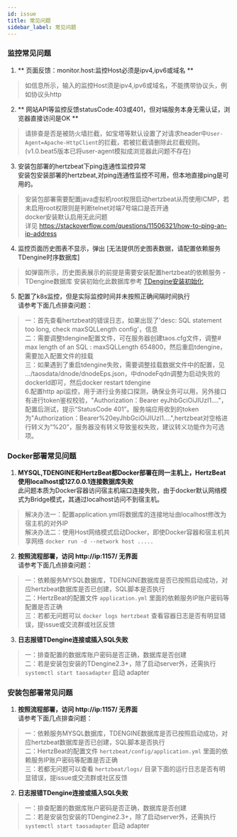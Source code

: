 ```yaml
---
id: issue  
title: 常见问题    
sidebar_label: 常见问题
---
```


### 监控常见问题

1. ** 页面反馈：monitor.host:监控Host必须是ipv4,ipv6或域名 **

> 如信息所示，输入的监控Host须是ipv4,ipv6或域名，不能携带协议头，例如协议头http

2. ** 网站API等监控反馈statusCode:403或401，但对端服务本身无需认证，浏览器直接访问是OK **

> 请排查是否是被防火墙拦截，如宝塔等默认设置了对请求header中`User-Agent=Apache-HttpClient`的拦截，若被拦截请删除此拦截规则。(v1.0.beat5版本已将user-agent模拟成浏览器此问题不存在)

3. 安装包部署的hertzbeat下ping连通性监控异常  
   安装包安装部署的hertzbeat,对ping连通性监控不可用，但本地直接ping是可用的。

> 安装包部署需要配置java虚拟机root权限启动hertzbeat从而使用ICMP，若未启用root权限则是判断telnet对端7号端口是否开通     
> docker安装默认启用无此问题   
> 详见 https://stackoverflow.com/questions/11506321/how-to-ping-an-ip-address

4. 监控页面历史图表不显示，弹出 [无法提供历史图表数据，请配置依赖服务TDengine时序数据库]

> 如弹窗所示，历史图表展示的前提是需要安装配置hertzbeat的依赖服务 - TDengine数据库
> 安装初始化此数据库参考 [TDengine安装初始化](../start/tdengine-init)

5. 配置了k8s监控，但是实际监控时间并未按照正确间隔时间执行  
   请参考下面几点排查问题：

> 一：首先查看hertzbeat的错误日志，如果出现了'desc: SQL statement too long, check maxSQLLength config'，信息  
> 二：需要调整tdengine配置文件，可在服务器创建taos.cfg文件，调整# max length of an SQL : maxSQLLength 654800，然后重启tdengine，需要加入配置文件的挂载  
> 三：如果遇到了重启tdengine失败，需要调整挂载数据文件中的配置，见 .../taosdata/dnode/dnodeEps.json，中dnodeFqdn调整为启动失败的dockerId即可，然后docker restart tdengine  
> 6.配置http api监控，用于进行业务接口探测，确保业务可以用，另外接口有进行token鉴权校验，"Authorization：Bearer eyJhbGciOiJIUzI1...."，配置后测试，提示“StatusCode 401”。服务端应用收到的token为"Authorization：Bearer%20eyJhbGciOiJIUzI1....",hertzbeat对空格进行转义为“%20”，服务器没有转义导致鉴权失败，建议转义功能作为可选项。

### Docker部署常见问题

1. **MYSQL,TDENGINE和HertzBeat都Docker部署在同一主机上，HertzBeat使用localhost或127.0.0.1连接数据库失败**     
   此问题本质为Docker容器访问宿主机端口连接失败，由于docker默认网络模式为Bridge模式，其通过localhost访问不到宿主机。

> 解决办法一：配置application.yml将数据库的连接地址由localhost修改为宿主机的对外IP     
> 解决办法二：使用Host网络模式启动Docker，即使Docker容器和宿主机共享网络 `docker run -d --network host .....`

2. **按照流程部署，访问 http://ip:1157/ 无界面**   
   请参考下面几点排查问题：

> 一：依赖服务MYSQL数据库，TDENGINE数据库是否已按照启动成功，对应hertzbeat数据库是否已创建，SQL脚本是否执行    
> 二：HertzBeat的配置文件 `application.yml` 里面的依赖服务IP账户密码等配置是否正确  
> 三：若都无问题可以 `docker logs hertzbeat` 查看容器日志是否有明显错误，提issue或交流群或社区反馈

3. **日志报错TDengine连接或插入SQL失败**

> 一：排查配置的数据库账户密码是否正确，数据库是否创建   
> 二：若是安装包安装的TDengine2.3+，除了启动server外，还需执行 `systemctl start taosadapter` 启动 adapter

### 安装包部署常见问题

1. **按照流程部署，访问 http://ip:1157/ 无界面**   
   请参考下面几点排查问题：

> 一：依赖服务MYSQL数据库，TDENGINE数据库是否已按照启动成功，对应hertzbeat数据库是否已创建，SQL脚本是否执行    
> 二：HertzBeat的配置文件 `hertzbeat/config/application.yml` 里面的依赖服务IP账户密码等配置是否正确    
> 三：若都无问题可以查看 `hertzbeat/logs/` 目录下面的运行日志是否有明显错误，提issue或交流群或社区反馈

2. **日志报错TDengine连接或插入SQL失败**

> 一：排查配置的数据库账户密码是否正确，数据库是否创建   
> 二：若是安装包安装的TDengine2.3+，除了启动server外，还需执行 `systemctl start taosadapter` 启动 adapter

